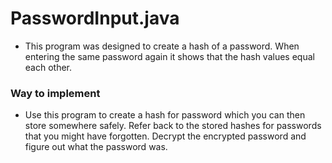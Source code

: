 # PasswordInput.java 
- This program was designed to create a hash of a password. When entering the same password again it shows that the hash values equal each other. 

### Way to implement
- Use this program to create a hash for password which you can then store somewhere safely. Refer back to the stored hashes for passwords that you might have forgotten. Decrypt the encrypted password and figure out what the password was. 
